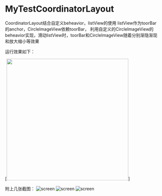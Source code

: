 # MyTestCoordinatorLayout
CoordinatorLayout结合自定义beheavior，listView的使用
listView作为toorBar的anchor，CircleImageView依赖toorBar，
利用自定义的CircleImageView的beheavior实现，滑动listView时，toorBar和CircleImageView随着分别渐隐渐现和放大缩小等效果

运行效果如下：

[<img src="https://github.com/zongkaili/MyTestCoordinatorLayout-master/blob/master/screenshot/testCoordDemo.gif" width="400">]

附上几张截图：
![screen](https://github.com/zongkaili/MyTestCoordinatorLayout-master/blob/master/screenshot/device-2016-12-28-104145.png)
![screen](https://github.com/zongkaili/MyTestCoordinatorLayout-master/blob/master/screenshot/device-2016-12-28-104254.png)
![screen](https://github.com/zongkaili/MyTestCoordinatorLayout-master/blob/master/screenshot/device-2016-12-28-104337.png)
